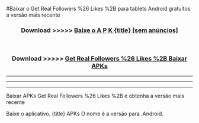 #Baixar o Get Real Followers %26 Likes %2B   para tablets Android gratuitos a versão mais recente


<div align="center">
<h3>Download >>>>> <a href="https://pt-web.web.app/?pt= {title}">Baixe o A P K {title} [sem anúncios]</a></h3><br>

<h3>Download >>>>> <a href="https://pt-web.web.app/?pt= {title}">Get Real Followers %26 Likes %2B  Baixar APKs</a></h3>
</div>

----------------------------------------------------------

----------------------------------------------------------

----------------------------------------------------------

Baixar APKs Get Real Followers %26 Likes %2B  e obtenha a versão mais recente

Baixe o aplicativo. {title} APKs O nome é a versão para .Android.


